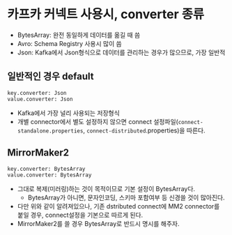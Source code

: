 # 카프카 커넥트 사용시, converter 종류

- BytesArray: 완전 동일하게 데이터를 옮길 때 씀
- Avro: Schema Registry 사용시 많이 씀
- Json: Kafka에서 Json형식으로 데이터를 관리하는 경우가 많으므로, 가장 일반적

## 일반적인 경우 default

```properties
key.converter: Json
value.converter: Json
```

- Kafka에서 가장 널리 사용되는 저장형식
- 개별 connector에서 별도 설정하지 않으면 connect 설정파일(`connect-standalone.properties`, `connect-distributed`.properties)을 따른다.

## MirrorMaker2

```properties
key.converter: BytesArray
value.converter: BytesArray
```

- 그대로 복제(미러링)하는 것이 목적이므로 기본 설정이 BytesArray다.
  - BytesArray가 아니면, 문자인코딩, 스키마 포함여부 등 신경쓸 것이 많아진다.
- 다만 위와 같이 알려져있으나, 기존 dstributed connect에 MM2 connector를 붙일 경우, connect설정을 기본으로 따르게 된다.
- MirrorMaker2를 쓸 경우 BytesArray로 반드시 명시를 해주자.
